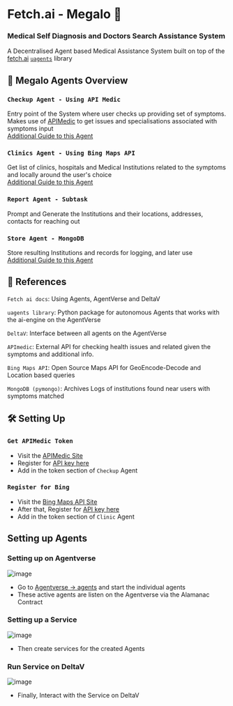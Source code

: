 
# Fetch.ai - Megalo  📣
### Medical **Self Diagnosis** and **Doctors Search** Assistance System 


A Decentralised Agent based Medical Assistance System built on top of the [fetch.ai](https://fetch.ai/)  [`uagents`](https://pypi.org/project/uagents/) library



## 🤖 Megalo Agents Overview

### `Checkup Agent - Using API Medic`    
Entry point of the System where user checks up providing set of symptoms. 
Makes use of [APIMedic](https://apimedic.com/) to get issues
and specialisations associated with symptoms input <br />
[Additional Guide to this Agent](https://github.com/ShubhamTiwary914/uAgents/blob/main/integrations/megalo-apimedic-mongo/src/agents/checkup/README.md)


### `Clinics Agent - Using Bing Maps API`    
Get list of clinics, hospitals and Medical Institutions related to the symptoms and locally around the user's choice <br />
[Additional Guide to this Agent](https://github.com/ShubhamTiwary914/uAgents/blob/main/integrations/megalo-apimedic-mongo/src/agents/store/README.md)


### `Report Agent - Subtask`    
Prompt and Generate the Institutions and their locations, addresses, contacts for reaching out


### `Store Agent - MongoDB`    
Store resulting Institutions and records for logging, and later use <br />
[Additional Guide to this Agent](https://github.com/ShubhamTiwary914/uAgents/blob/main/integrations/megalo-apimedic-mongo/src/agents/store/README.md)






## 🔗 References


`Fetch ai docs`: Using Agents, AgentVerse and DeltaV

`uagents library`: Python package for autonomous Agents that works with the ai-engine on the AgentVerse

`DeltaV`: Interface between all agents on the AgentVerse

`APImedic`: External API for checking health issues and related given the symptoms and additional info.

`Bing Maps API`: Open Source Maps API for GeoEncode-Decode and Location based queries

`MongoDB (pymongo)`: Archives Logs of institutions found near users with symptoms matched





## 🛠️  Setting Up

### `Get APIMedic Token`    
- Visit the [APIMedic Site](https://apimedic.com/apikeys)
- Register for [API key here](https://apimedic.com/apikeys)
- Add in the token section of `Checkup` Agent


### `Register for Bing`    
- Visit the [Bing Maps API Site](https://www.microsoft.com/en-us/maps/bing-maps/choose-your-bing-maps-api)
- After that, Register for [API key here](https://www.bingmapsportal.com/Application)
- Add in the token section of `Clinic` Agent




## Setting up Agents 
### Setting up on Agentverse
![image](https://github.com/ShubhamTiwary914/uAgents/assets/67773966/271ea199-752a-4372-9f5c-f8d59466e975)

- Go to [Agentverse -> agents](https://agentverse.ai/agents) and start the individual agents
- These active agents are listen on the Agentverse via the Alamanac Contract


### Setting up a Service
![image](https://github.com/ShubhamTiwary914/uAgents/assets/67773966/7f70d3c2-984d-4928-b96a-eb4552c97e83)

- Then create services for the created Agents


### Run Service on DeltaV

![image](https://github.com/ShubhamTiwary914/uAgents/assets/67773966/ba4a99f2-79b5-4b3c-baf3-755d6608cfc2)

- Finally, Interact with the Service on DeltaV




